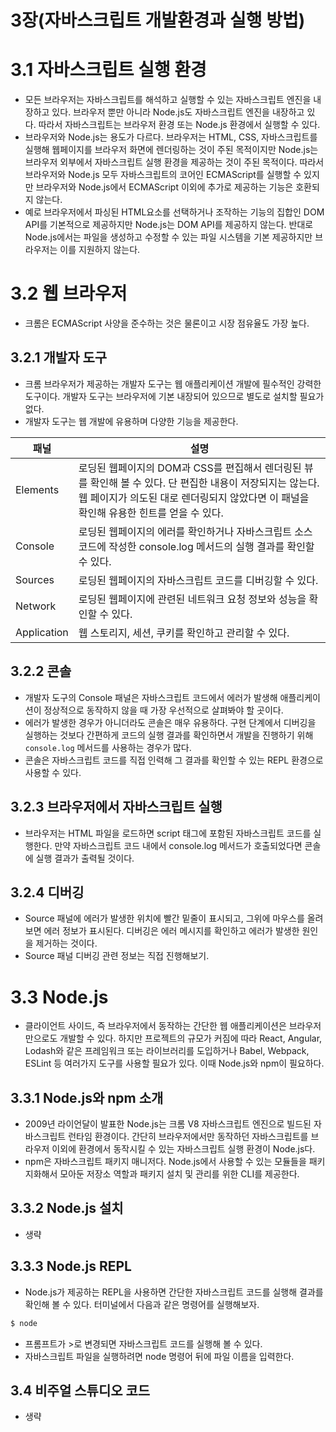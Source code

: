 # 3장(자바스크립트 개발환경과 실행 방법)

# 3.1 자바스크립트 실행 환경

- 모든 브라우저는 자바스크립트를 해석하고 실행할 수 있는 자바스크립트 엔진을 내장하고 있다. 브라우저 뿐만 아니라 Node.js도 자바스크립트 엔진을 내장하고 있다. 따라서 자바스크립트는 브라우저 환경 또는 Node.js 환경에서 실행할 수 있다.
- 브라우저와 Node.js는 용도가 다르다. 브라우저는 HTML, CSS, 자바스크립트를 실행해 웹페이지를 브라우저 화면에 렌더링하는 것이 주된 목적이지만 Node.js는 브라우저 외부에서 자바스크립트 실행 환경을 제공하는 것이 주된 목적이다. 따라서 브라우저와 Node.js 모두 자바스크립트의 코어인 ECMAScript를 실행할 수 있지만 브라우저와 Node.js에서 ECMAScript 이외에 추가로 제공하는 기능은 호환되지 않는다.
- 예로 브라우저에서 파싱된 HTML요소를 선택하거나 조작하는 기능의 집합인 DOM API를 기본적으로 제공하지만 Node.js는 DOM API를 제공하지 않는다. 반대로 Node.js에서는 파일을 생성하고 수정할 수 있는 파일 시스템을 기본 제공하지만 브라우저는 이를 지원하지 않는다.

# 3.2 웹 브라우저

- 크롬은 ECMAScript 사양을 준수하는 것은 물론이고 시장 점유율도 가장 높다.

## 3.2.1 개발자 도구

- 크롬 브라우저가 제공하는 개발자 도구는 웹 애플리케이션 개발에 필수적인 강력한 도구이다. 개발자 도구는 브라우저에 기본 내장되어 있으므로 별도로 설치할 필요가 없다.
- 개발자 도구는 웹 개발에 유용하며 다양한 기능을 제공한다.

| 패널 | 설명 |
| --- | --- |
| Elements | 로딩된 웹페이지의 DOM과 CSS를 편집해서 렌더링된 뷰를 확인해 볼 수 있다. 단 편집한 내용이 저장되지는 않는다. 웹 페이지가 의도된 대로 렌더링되지 않았다면 이 패널을 확인해 유용한 힌트를 얻을 수 있다. |
| Console | 로딩된 웹페이지의 에러를 확인하거나 자바스크립트 소스코드에 작성한 console.log 메서드의 실행 결과를 확인할 수 있다. |
| Sources | 로딩된 웹페이지의 자바스크립트 코드를 디버깅할 수 있다. |
| Network | 로딩된 웹페이지에 관련된 네트워크 요청  정보와 성능을 확인할 수 있다. |
| Application | 웹 스토리지, 세션, 쿠키를 확인하고 관리할 수 있다. |

## 3.2.2 콘솔

- 개발자 도구의 Console 패널은 자바스크립트 코드에서 에러가 발생해 애플리케이션이 정상적으로 동작하지 않을 때 가장 우선적으로 살펴봐야 할 곳이다.
- 에러가 발생한 경우가 아니더라도 콘솔은 매우 유용하다. 구현 단계에서 디버깅을 실행하는 것보다 간편하게 코드의 실행 결과를 확인하면서 개발을 진행하기 위해 `console.log` 메서드를 사용하는 경우가 많다.
- 콘솔은 자바스크립트 코드를 직접 인력해 그 결과를 확인할 수 있는 REPL 환경으로 사용할 수 있다.

## 3.2.3 브라우저에서 자바스크립트 실행

- 브라우저는 HTML 파일을 로드하면 script 태그에 포함된 자바스크립트 코드를 실행한다. 만약 자바스크립트 코드 내에서 console.log 메서드가 호출되었다면 콘솔에 실행 결과가 출력될 것이다.

## 3.2.4 디버깅

- Source 패널에 에러가 발생한 위치에 빨간 밑줄이 표시되고, 그위에 마우스를 올려 보면 에러 정보가 표시된다.  디버깅은 에러 메시지를 확인하고 에러가 발생한 원인을 제거하는 것이다.
- Source 패널 디버깅 관련 정보는 직접 진행해보기.

# 3.3 Node.js

- 클라이언트 사이드, 즉 브라우저에서 동작하는 간단한 웹 애플리케이션은 브라우저 만으로도 개발할 수 있다. 하지만 프로젝트의 규모가 커짐에 따라 React, Angular, Lodash와 같은 프레임워크 또는 라이브러리를 도입하거나 Babel, Webpack, ESLint 등 여러가지 도구를 사용할 필요가 있다. 이때 Node.js와 npm이 필요하다.

## 3.3.1 Node.js와 npm 소개

- 2009년 라이언달이 발표한 Node.js는 크롬 V8 자바스크립트 엔진으로 빌드된 자바스크립트 런타임 환경이다. 간단히 브라우저에서만 동작하던 자바스크립트를 브라우저 이외에 환경에서 동작시킬 수 있는 자바스크립트 실행 환경이 Node.js다.
- npm은 자바스크립트 패키지 매니저다. Node.js에서 사용할 수 있는 모듈들을 패키지화해서 모아둔 저장소 역할과 패키지 설치 및 관리를 위한 CLI를 제공한다.

## 3.3.2 Node.js 설치

- 생략

## 3.3.3 Node.js REPL

- Node.js가 제공하는 REPL을 사용하면 간단한 자바스크립트 코드를 실행해 결과를 확인해 볼 수 있다. 터미널에서 다음과 같은 명령어를 실행해보자.

```jsx
$ node
```

- 프롬프트가 >로 변경되면 자바스크립트 코드를 실행해 볼 수 있다.
- 자바스크립트 파일을 실행하려면 node 명령어 뒤에 파일 이름을 입력한다.

## 3.4 비주얼 스튜디오 코드

- 생략